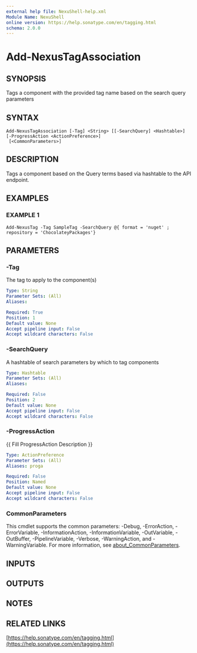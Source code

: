 ```yaml
---
external help file: NexuShell-help.xml
Module Name: NexuShell
online version: https://help.sonatype.com/en/tagging.html
schema: 2.0.0
---
```


# Add-NexusTagAssociation

## SYNOPSIS
Tags a component with the provided tag name based on the search query parameters

## SYNTAX

```
Add-NexusTagAssociation [-Tag] <String> [[-SearchQuery] <Hashtable>] [-ProgressAction <ActionPreference>]
 [<CommonParameters>]
```

## DESCRIPTION
Tags a component based on the Query terms based via hashtable to the API endpoint.

## EXAMPLES

### EXAMPLE 1
```
Add-NexusTag -Tag SampleTag -SearchQuery @{ format = 'nuget' ; repository = 'ChocolateyPackages'}
```

## PARAMETERS

### -Tag
The tag to apply to the component(s)

```yaml
Type: String
Parameter Sets: (All)
Aliases:

Required: True
Position: 1
Default value: None
Accept pipeline input: False
Accept wildcard characters: False
```

### -SearchQuery
A hashtable of search parameters by which to tag components

```yaml
Type: Hashtable
Parameter Sets: (All)
Aliases:

Required: False
Position: 2
Default value: None
Accept pipeline input: False
Accept wildcard characters: False
```

### -ProgressAction
{{ Fill ProgressAction Description }}

```yaml
Type: ActionPreference
Parameter Sets: (All)
Aliases: proga

Required: False
Position: Named
Default value: None
Accept pipeline input: False
Accept wildcard characters: False
```

### CommonParameters
This cmdlet supports the common parameters: -Debug, -ErrorAction, -ErrorVariable, -InformationAction, -InformationVariable, -OutVariable, -OutBuffer, -PipelineVariable, -Verbose, -WarningAction, and -WarningVariable. For more information, see [about_CommonParameters](http://go.microsoft.com/fwlink/?LinkID=113216).

## INPUTS

## OUTPUTS

## NOTES

## RELATED LINKS

[https://help.sonatype.com/en/tagging.html](https://help.sonatype.com/en/tagging.html)

